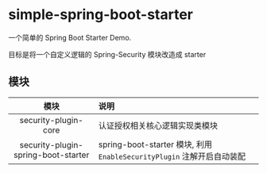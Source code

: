 # simple-spring-boot-starter

一个简单的 Spring Boot Starter Demo.

目标是将一个自定义逻辑的 Spring-Security 模块改造成 starter

## 模块
|                模块                 | 说明                                                                   |
| :---------------------------------: | :--------------------------------------------------------------------- |
|        security-plugin-core         | 认证授权相关核心逻辑实现类模块                                         |
| security-plugin-spring-boot-starter | spring-boot-starter 模块, 利用 `EnableSecurityPlugin` 注解开启自动装配 |
